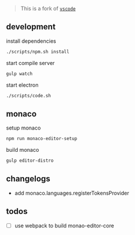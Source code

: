> This is a fork of [`vscode`](https://github.com/microsoft/vscode)

## development

install dependencies
```bash
./scripts/npm.sh install
```

start compile server
```bash
gulp watch
```

start electron
```bash
./scripts/code.sh
```

## monaco

setup monaco
```bash
npm run monaco-editor-setup
```

build monaco
```bash
gulp editor-distro
```

## changelogs

- add monaco.languages.registerTokensProvider

## todos

- [ ] use webpack to build monao-editor-core